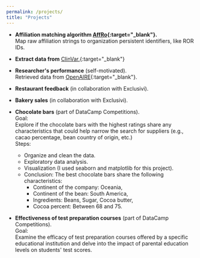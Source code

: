 ```yaml
---
permalink: /projects/
title: "Projects"
---
```



- **Affiliation matching algorithm [AffRo](https://affro-api.imsi.athenarc.gr/docs){:target="_blank"}.**  
  Map raw affiliation strings to organization persistent identifiers, like ROR IDs.

- **Extract data from** [ClinVar.](https://www.ncbi.nlm.nih.gov/clinvar/){:target="_blank"}

- **Researcher's performance** (self-motivated).  
  Retrieved data from [OpenAIRE](https://www.openaire.eu){:target="_blank"}.


- **Restaurant feedback** (in collaboration with Exclusivi). 

- **Bakery sales** (in collaboration with Exclusivi). 

- **Chocolate bars** (part of DataCamp Competitions).  
  Goal:\
  Explore if the chocolate bars with the highest ratings share any characteristics that could help narrow the search for suppliers (e.g., cacao percentage, bean country of origin,   etc.)\
  Steps:
  - Organize and clean the data.
  - Exploratory data analysis.
  - Visualization (I used seaborn and matplotlib for this project).
  - Conclusion: The best chocolate bars share the following characteristics:
    - Continent of the company: Oceania, 
    - Continent of the bean: South America, 
    - Ingredients: Beans, Sugar, Cocoa butter, 
    - Cocoa percent: Between 68 and 75. 
  



- **Effectiveness of test preparation courses** (part of DataCamp Competitions).  
  Goal:\
  Examine the efficacy of test preparation courses offered by a specific educational institution and delve into the impact of parental education levels on students' test scores.



